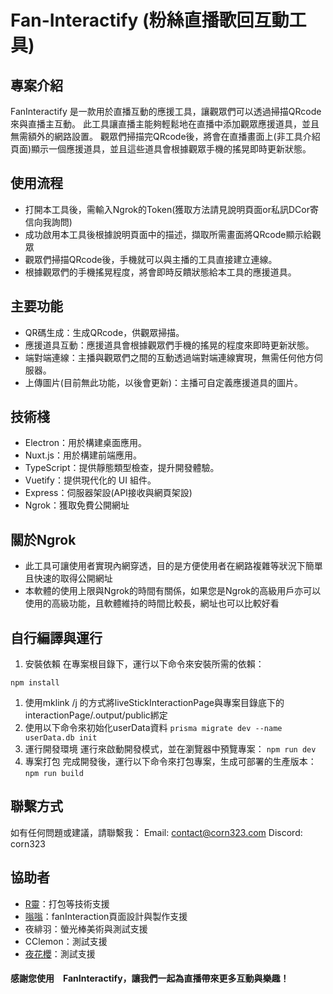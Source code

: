 # Fan-Interactify (粉絲直播歌回互動工具)
 ## 專案介紹
 FanInteractify 是一款用於直播互動的應援工具，讓觀眾們可以透過掃描QRcode來與直播主互動。
 此工具讓直播主能夠輕鬆地在直播中添加觀眾應援道具，並且無需額外的網路設置。
 觀眾們掃描完QRcode後，將會在直播畫面上(非工具介紹頁面)顯示一個應援道具，並且這些道具會根據觀眾手機的搖晃即時更新狀態。
 
 ## 使用流程
 - 打開本工具後，需輸入Ngrok的Token(獲取方法請見說明頁面or私訊DCor寄信向我詢問)
 - 成功啟用本工具後根據說明頁面中的描述，擷取所需畫面將QRcode顯示給觀眾
 - 觀眾們掃描QRcode後，手機就可以與主播的工具直接建立連線。
 - 根據觀眾們的手機搖晃程度，將會即時反饋狀態給本工具的應援道具。

 ## 主要功能
 - QR碼生成：生成QRcode，供觀眾掃描。
 - 應援道具互動：應援道具會根據觀眾們手機的搖晃的程度來即時更新狀態。
 - 端對端連線：主播與觀眾們之間的互動透過端對端連線實現，無需任何他方伺服器。
 - 上傳圖片(目前無此功能，以後會更新)：主播可自定義應援道具的圖片。
  
  ## 技術棧
 - Electron：用於構建桌面應用。
 - Nuxt.js：用於構建前端應用。
 - TypeScript：提供靜態類型檢查，提升開發體驗。
 - Vuetify：提供現代化的 UI 組件。
 - Express：伺服器架設(API接收與網頁架設)
 - Ngrok：獲取免費公開網址
 
 ## 關於Ngrok
 - 此工具可讓使用者實現內網穿透，目的是方便使用者在網路複雜等狀況下簡單且快速的取得公開網址
 - 本軟體的使用上限與Ngrok的時間有關係，如果您是Ngrok的高級用戶亦可以使用的高級功能，且軟體維持的時間比較長，網址也可以比較好看

 ## 自行編譯與運行
 1. 安裝依賴
 在專案根目錄下，運行以下命令來安裝所需的依賴：
 ```
 npm install
 ```
 1. 使用mklink /j 的方式將liveStickInteractionPage與專案目錄底下的interactionPage/.output/public綁定
 2. 使用以下命令來初始化userData資料
 ```prisma migrate dev --name userData.db init```  
 1. 運行開發環境
 運行來啟動開發模式，並在瀏覽器中預覽專案：
 ``` npm run dev ```
 1. 專案打包
 完成開發後，運行以下命令來打包專案，生成可部署的生產版本：
 ``` npm run build ```

 ## 聯繫方式
 如有任何問題或建議，請聯繫我：
 Email: contact@corn323.com
 Discord: corn323

 ## 協助者
 - [R靈](https://github.com/necro-wbj)：打包等技術支援
 - [嗡嗡](http://github.com/tony2265)：fanInteraction頁面設計與製作支援
 - 夜緋羽：螢光棒美術與測試支援
 - CClemon：測試支援
 - [夜花櫻](https://github.com/tinyYana)：測試支援
 #### 感謝您使用　FanInteractify，讓我們一起為直播帶來更多互動與樂趣！
